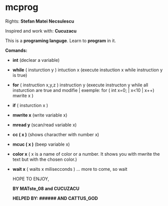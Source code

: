 # mcprog
Rights: **Stefan Matei Necsulescu**

Inspired and work with: **Cucuzacu**

This is a **programing languge**. Learn to **program** in it.

**Comands:**
- **int** (declear a variable)
- **while** ( insturction y ) intuction x (execute instuction x while instruction y is true) 
- **for** ( instruction x,y,z ) instruction y (execute instructon y while all insturction are true and modifie | exemple: for ( int x=0; | x<10 | x++) mwrite x )
- **if** ( insturction x )
- **mwrite x** (write variable x)
- **mread y** (scan/read variable x)
- **cc ( x )** (shows characther with number x)
- **mcuc ( x )** (beep variable x)
- **color x** ( x is a name of color or a number. It shows you with mwrite the text but with the chosen color.)
- **wait x** ( waits x milisecconds )
  ... more to come, so wait

  
  HOPE TO ENJOY,
  
  **BY MATste_08 and CUCUZACU**

  **HELPED BY: ###### AND CATTUS_GOD**

  
